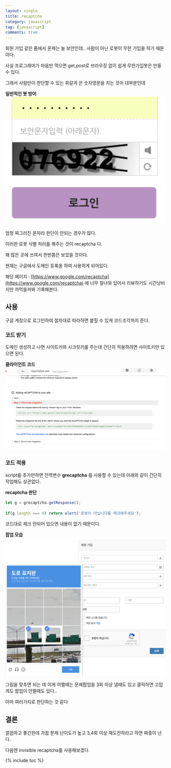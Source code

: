 ```yaml
---
layout: single
title: recaptcha
category: javascript
tag: [javascript]
comments: true
---
```


회원 가입 같은 폼에서 문제는 늘 보안인데.. 사람이 아닌 로봇이 무한 가입을 하기 때문이다.

사실 프로그래머가 마음만 먹으면 get,post로 브라우징 없이 쉽게 무한가입봇은 만들 수 있다.

그래서 사람만이 판단할 수 있는 휘갈겨 쓴 숫자영문을 치는 것이 대부분인데

**일반적인 봇 방어**  
![alt secret](/images/javascript/1.png)

엄청 찌그러진 문자라 판단이 안되는 경우가 많다.

이러한 로봇 식별 처리를 해주는 것이 recaptcha 다.

꽤 많은 곳에 쓰여서 한번쯤은 보았을 것이다.

현재는 구글에서 도메인 등록을 하여 사용하게 되어있다.

해당 페이지 : [https://www.google.com/recaptcha](https://www.google.com/recaptcha) 에 너무 잘나와 있어서 리뷰하기도 시간낭비지만 까먹을까봐 기록해본다.

## 사용

구글 계정으로 로그인하여 절차대로 따라하면 붙힐 수 있게 코드조각까지 준다.

### 코드 받기

도메인 생성하고 나면 사이트키와 시크릿키를 주는데 간단히 적용하려면 사이트키만 있으면 된다.

**클라이언트 코드**  
![alt code](/images/javascript/2.png)

### 코드 적용

script를 추가만하면 전역변수 **grecaptcha** 를 사용할 수 있는데 아래와 같이 간단히 작업해도 상관없다.

**recaptcha 판단**  
```javascript
let g = grecaptcha.getResponse();

if(g.length === 0) return alert('로봇이 아닙니다를 체크해주세요');

```

코드대로 체크 안되어 있으면 내용이 없기 때문이다.


**팝업 모습**  
![alt rc](/images/javascript/3.png)

그림을 맞추면 되는 데 이게 어쩔때는 문제팝업을 3회 이상 낼때도 있고 클릭하면 고맙게도 팝업이 안뜰때도 있다..

아마 여러가지로 판단하는 것 같다

## 결론

깔끔하고 좋긴한데 가끔 문제 난이도가 높고 3,4회 이상 재도전하라고 하면 짜증이 난다.

다음엔 invisible recaptcha를 사용해보겠다.

{% include toc %}